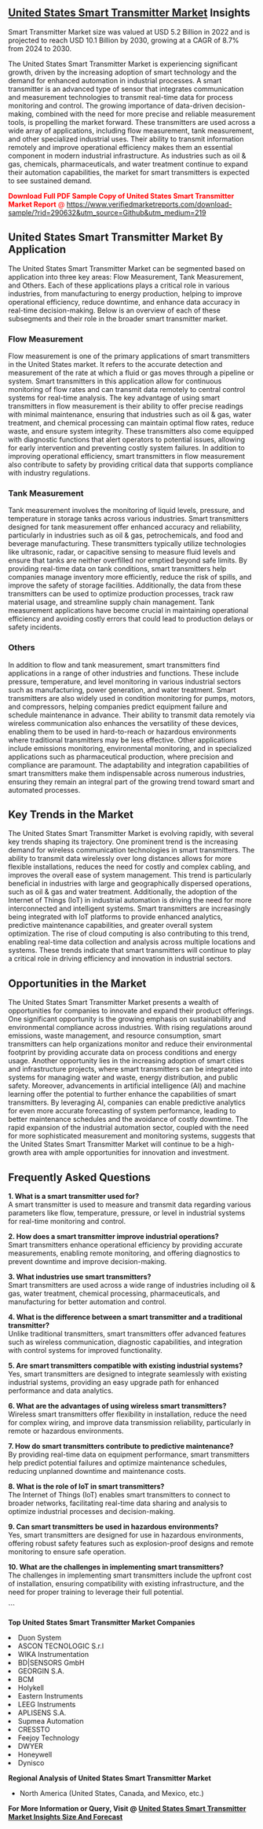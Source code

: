 <h2><a href="https://www.verifiedmarketreports.com/download-sample/?rid=290632&amp;utm_source=Github&amp;utm_medium=219" target="_blank">United States Smart Transmitter Market</a> Insights</h2><p>Smart Transmitter Market size was valued at USD 5.2 Billion in 2022 and is projected to reach USD 10.1 Billion by 2030, growing at a CAGR of 8.7% from 2024 to 2030.</p><p> <p>The United States Smart Transmitter Market is experiencing significant growth, driven by the increasing adoption of smart technology and the demand for enhanced automation in industrial processes. A smart transmitter is an advanced type of sensor that integrates communication and measurement technologies to transmit real-time data for process monitoring and control. The growing importance of data-driven decision-making, combined with the need for more precise and reliable measurement tools, is propelling the market forward. These transmitters are used across a wide array of applications, including flow measurement, tank measurement, and other specialized industrial uses. Their ability to transmit information remotely and improve operational efficiency makes them an essential component in modern industrial infrastructure. As industries such as oil & gas, chemicals, pharmaceuticals, and water treatment continue to expand their automation capabilities, the market for smart transmitters is expected to see sustained demand. <p><span class=""><span style="color: #ff0000;"><strong>Download Full PDF Sample Copy of United States Smart Transmitter Market Report</strong> @ </span><a href="https://www.verifiedmarketreports.com/download-sample/?rid=290632&amp;utm_source=Github&amp;utm_medium=219" target="_blank">https://www.verifiedmarketreports.com/download-sample/?rid=290632&amp;utm_source=Github&amp;utm_medium=219</a></span></p></p> <h2>United States Smart Transmitter Market By Application</h2> <p>The United States Smart Transmitter Market can be segmented based on application into three key areas: Flow Measurement, Tank Measurement, and Others. Each of these applications plays a critical role in various industries, from manufacturing to energy production, helping to improve operational efficiency, reduce downtime, and enhance data accuracy in real-time decision-making. Below is an overview of each of these subsegments and their role in the broader smart transmitter market.</p> <h3>Flow Measurement</h3> <p>Flow measurement is one of the primary applications of smart transmitters in the United States market. It refers to the accurate detection and measurement of the rate at which a fluid or gas moves through a pipeline or system. Smart transmitters in this application allow for continuous monitoring of flow rates and can transmit data remotely to central control systems for real-time analysis. The key advantage of using smart transmitters in flow measurement is their ability to offer precise readings with minimal maintenance, ensuring that industries such as oil & gas, water treatment, and chemical processing can maintain optimal flow rates, reduce waste, and ensure system integrity. These transmitters also come equipped with diagnostic functions that alert operators to potential issues, allowing for early intervention and preventing costly system failures. In addition to improving operational efficiency, smart transmitters in flow measurement also contribute to safety by providing critical data that supports compliance with industry regulations. <h3>Tank Measurement</h3> <p>Tank measurement involves the monitoring of liquid levels, pressure, and temperature in storage tanks across various industries. Smart transmitters designed for tank measurement offer enhanced accuracy and reliability, particularly in industries such as oil & gas, petrochemicals, and food and beverage manufacturing. These transmitters typically utilize technologies like ultrasonic, radar, or capacitive sensing to measure fluid levels and ensure that tanks are neither overfilled nor emptied beyond safe limits. By providing real-time data on tank conditions, smart transmitters help companies manage inventory more efficiently, reduce the risk of spills, and improve the safety of storage facilities. Additionally, the data from these transmitters can be used to optimize production processes, track raw material usage, and streamline supply chain management. Tank measurement applications have become crucial in maintaining operational efficiency and avoiding costly errors that could lead to production delays or safety incidents. <h3>Others</h3> <p>In addition to flow and tank measurement, smart transmitters find applications in a range of other industries and functions. These include pressure, temperature, and level monitoring in various industrial sectors such as manufacturing, power generation, and water treatment. Smart transmitters are also widely used in condition monitoring for pumps, motors, and compressors, helping companies predict equipment failure and schedule maintenance in advance. Their ability to transmit data remotely via wireless communication also enhances the versatility of these devices, enabling them to be used in hard-to-reach or hazardous environments where traditional transmitters may be less effective. Other applications include emissions monitoring, environmental monitoring, and in specialized applications such as pharmaceutical production, where precision and compliance are paramount. The adaptability and integration capabilities of smart transmitters make them indispensable across numerous industries, ensuring they remain an integral part of the growing trend toward smart and automated processes. <h2>Key Trends in the Market</h2> <p>The United States Smart Transmitter Market is evolving rapidly, with several key trends shaping its trajectory. One prominent trend is the increasing demand for wireless communication technologies in smart transmitters. The ability to transmit data wirelessly over long distances allows for more flexible installations, reduces the need for costly and complex cabling, and improves the overall ease of system management. This trend is particularly beneficial in industries with large and geographically dispersed operations, such as oil & gas and water treatment. Additionally, the adoption of the Internet of Things (IoT) in industrial automation is driving the need for more interconnected and intelligent systems. Smart transmitters are increasingly being integrated with IoT platforms to provide enhanced analytics, predictive maintenance capabilities, and greater overall system optimization. The rise of cloud computing is also contributing to this trend, enabling real-time data collection and analysis across multiple locations and systems. These trends indicate that smart transmitters will continue to play a critical role in driving efficiency and innovation in industrial sectors. <h2>Opportunities in the Market</h2> <p>The United States Smart Transmitter Market presents a wealth of opportunities for companies to innovate and expand their product offerings. One significant opportunity is the growing emphasis on sustainability and environmental compliance across industries. With rising regulations around emissions, waste management, and resource consumption, smart transmitters can help organizations monitor and reduce their environmental footprint by providing accurate data on process conditions and energy usage. Another opportunity lies in the increasing adoption of smart cities and infrastructure projects, where smart transmitters can be integrated into systems for managing water and waste, energy distribution, and public safety. Moreover, advancements in artificial intelligence (AI) and machine learning offer the potential to further enhance the capabilities of smart transmitters. By leveraging AI, companies can enable predictive analytics for even more accurate forecasting of system performance, leading to better maintenance schedules and the avoidance of costly downtime. The rapid expansion of the industrial automation sector, coupled with the need for more sophisticated measurement and monitoring systems, suggests that the United States Smart Transmitter Market will continue to be a high-growth area with ample opportunities for innovation and investment. <h2>Frequently Asked Questions</h2> <p><strong>1. What is a smart transmitter used for?</strong> <br> A smart transmitter is used to measure and transmit data regarding various parameters like flow, temperature, pressure, or level in industrial systems for real-time monitoring and control.</p> <p><strong>2. How does a smart transmitter improve industrial operations?</strong> <br> Smart transmitters enhance operational efficiency by providing accurate measurements, enabling remote monitoring, and offering diagnostics to prevent downtime and improve decision-making.</p> <p><strong>3. What industries use smart transmitters?</strong> <br> Smart transmitters are used across a wide range of industries including oil & gas, water treatment, chemical processing, pharmaceuticals, and manufacturing for better automation and control.</p> <p><strong>4. What is the difference between a smart transmitter and a traditional transmitter?</strong> <br> Unlike traditional transmitters, smart transmitters offer advanced features such as wireless communication, diagnostic capabilities, and integration with control systems for improved functionality.</p> <p><strong>5. Are smart transmitters compatible with existing industrial systems?</strong> <br> Yes, smart transmitters are designed to integrate seamlessly with existing industrial systems, providing an easy upgrade path for enhanced performance and data analytics.</p> <p><strong>6. What are the advantages of using wireless smart transmitters?</strong> <br> Wireless smart transmitters offer flexibility in installation, reduce the need for complex wiring, and improve data transmission reliability, particularly in remote or hazardous environments.</p> <p><strong>7. How do smart transmitters contribute to predictive maintenance?</strong> <br> By providing real-time data on equipment performance, smart transmitters help predict potential failures and optimize maintenance schedules, reducing unplanned downtime and maintenance costs.</p> <p><strong>8. What is the role of IoT in smart transmitters?</strong> <br> The Internet of Things (IoT) enables smart transmitters to connect to broader networks, facilitating real-time data sharing and analysis to optimize industrial processes and decision-making.</p> <p><strong>9. Can smart transmitters be used in hazardous environments?</strong> <br> Yes, smart transmitters are designed for use in hazardous environments, offering robust safety features such as explosion-proof designs and remote monitoring to ensure safe operation.</p> <p><strong>10. What are the challenges in implementing smart transmitters?</strong> <br> The challenges in implementing smart transmitters include the upfront cost of installation, ensuring compatibility with existing infrastructure, and the need for proper training to leverage their full potential.</p> ```</p><p><strong>Top United States Smart Transmitter Market Companies</strong></p><div data-test-id=""><p><li>Duon System</li><li> ASCON TECNOLOGIC S.r.l</li><li> WIKA Instrumentation</li><li> BD|SENSORS GmbH</li><li> GEORGIN S.A.</li><li> BCM</li><li> Holykell</li><li> Eastern Instruments</li><li> LEEG Instruments</li><li> APLISENS S.A.</li><li> Supmea Automation</li><li> CRESSTO</li><li> Feejoy Technology</li><li> DWYER</li><li> Honeywell</li><li> Dynisco</li></p><div><strong>Regional Analysis of&nbsp;United States Smart Transmitter Market</strong></div><ul><li dir="ltr"><p dir="ltr">North America&nbsp;(United States, Canada, and Mexico, etc.)</p></li></ul><p><strong>For More Information or Query, Visit @&nbsp;</strong><strong><a href="https://www.verifiedmarketreports.com/product/smart-transmitter-market/?utm_source=Github&amp;utm_medium=219" target="_blank">United States Smart Transmitter Market Insights Size And Forecast</a></strong></p></div>
